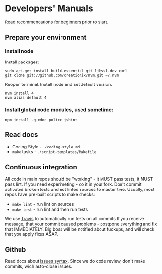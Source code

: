 Developers' Manuals
===================

Read recommendations [for beginners](for-beginners.md) prior to start.

## Prepare your environment

### Install node

Install packages:

    sudo apt-get install build-essential git libssl-dev curl
    git clone git://github.com/creationix/nvm.git ~/.nvm

Reopen terminal. Install node and set default version:

    nvm install 4
    nvm alias default 4

### Install global node modules, used sometime:

    npm install -g ndoc police jshint


## Read docs

- Coding Style - `./coding-style.md`
- `make` tasks - `./script-templates/Makefile`


## Continuous integration

All code in main repos should be "working" - it MUST pass tests, it MUST pass lint. If you
need experimeting - do it in your fork. Don't commit activated broken tests and not linted
sources to master tree. Usually, most repos have pre-built scripts to make checks:

- `make lint` - run lint on sources
- `make test` - run lint and then run tests

We use [Travis](http://travis-ci.org) to automatically run tests on all commits
If you receive message, that your commit caused problems - postpone everything
and fix that IMMEDIATELY. Big boss will be notified about fuckups, and will check
that you apply fixes ASAP.


## Github

Read docs about [issues syntax](https://github.com/blog/831-issues-2-0-the-next-generation). Since we do code review, don't make commits, wich auto-close issues.
